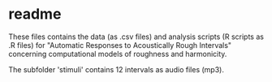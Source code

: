 # readme

These files contains the data (as .csv files) and analysis scripts (R scripts as .R files) for "Automatic Responses to Acoustically Rough Intervals" concerning computational models of roughness and harmonicity.

The subfolder 'stimuli' contains 12 intervals as audio files (mp3).

